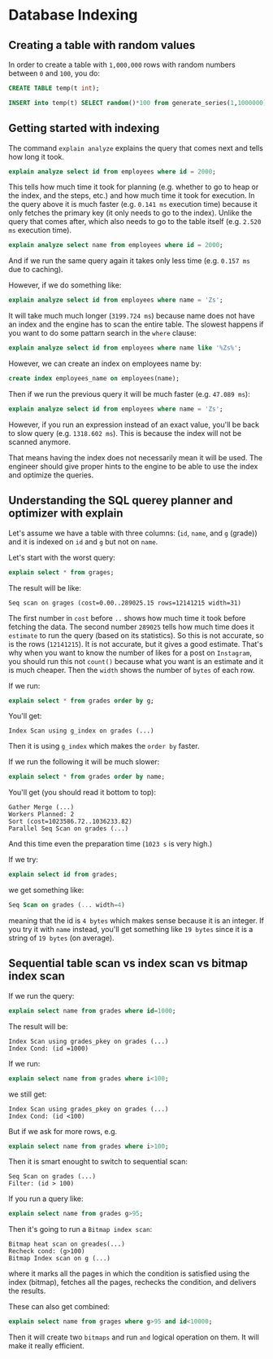 # Database Indexing

## Creating a table with random values

In order to create a table with `1,000,000` rows with random numbers between `0` and `100`, you do:
```sql
CREATE TABLE temp(t int);

INSERT into temp(t) SELECT random()*100 from generate_series(1,1000000);
```

## Getting started with indexing

The command `explain analyze` explains the query that comes next and tells how long it took.

```sql
explain analyze select id from employees where id = 2000;
```

This tells how much time it took for planning (e.g. whether to go to heap or the index, and the steps, etc.) and how much time it took for execution. In the query above it is much faster (e.g. `0.141 ms` execution time) because it only fetches the primary key (it only needs to go to the index). Unlike the query that comes after, which also needs to go to the table itself (e.g. `2.520 ms` execution time).

```sql
explain analyze select name from employees where id = 2000;
```

And if we run the same query again it takes only less time (e.g. `0.157 ms` due to caching).

However, if we do something like:

```sql
explain analyze select id from employees where name = 'Zs';
```

It will take much much longer (`3199.724 ms`) because name does not have an index and the engine has to scan the entire table. The slowest happens if you want to do some pattarn search in the `where` clause:

```sql
explain analyze select id from employees where name like '%Zs%';
```

However, we can create an index on employees name by:

```sql
create index employees_name on employees(name);
```

Then if we run the previous query it will be much faster (e.g. `47.089 ms`):

```sql
explain analyze select id from employees where name = 'Zs';
```

However, if you run an expression instead of an exact value, you'll be back to slow query (e.g. `1318.602 ms`). This is because the index will not be scanned anymore.

That means having the index does not necessarily mean it will be used. The engineer should give proper hints to the engine to be able to use the index and optimize the queries.

## Understanding the SQL querey planner and optimizer with explain

Let's assume we have a table with three columns: (`id`, `name`, and `g` (grade)) and it is indexed on `id` and `g` but not on `name`.

Let's start with the worst query:

```sql
explain select * from grages;
```

The result will be like:

```text
Seq scan on grages (cost=0.00..289025.15 rows=12141215 width=31)
```

The first number in `cost` before `..` shows how much time it took before fetching the data. The second number `289025` tells how much time does it `estimate` to run the query (based on its statistics). So this is not accurate, so is the rows (`12141215`). It is not accurate, but it gives a good estimate. That's why when you want to know the number of likes for a post on `Instagram`, you should run this not `count()` because what you want is an estimate and it is much cheaper. Then the `width` shows the number of `bytes` of each row.

If we run:

```sql
explain select * from grades order by g;
```

You'll get:

```text
Index Scan using g_index on grades (...)
```

Then it is using `g_index` which makes the `order by` faster.

If we run the following it will be much slower:

```sql
explain select * from grades order by name;
```

You'll get (you should read it bottom to top):

```text
Gather Merge (...)
Workers Planned: 2
Sort (cost=1023586.72..1036233.82)
Parallel Seq Scan on grades (...)
```

And this time even the preparation time (`1023 s` is very high.)

If we try:

```sql
explain select id from grades;
```

we get something like:

```sql
Seq Scan on grades (... width=4)
```

meaning that the id is `4 bytes` which makes sense because it is an integer. If you try it with `name` instead, you'll get something like `19 bytes` since it is a string of `19 bytes` (on average).

## Sequential table scan vs index scan vs bitmap index scan

If we run the query:

```sql
explain select name from grades where id=1000;
```

The result will be:
```text
Index Scan using grades_pkey on grades (...)
Index Cond: (id =1000)
```

If we run:

```sql
explain select name from grades where i<100;
```

we still get:

```text
Index Scan using grades_pkey on grades (...)
Index Cond: (id <100)
```

But if we ask for more rows, e.g.

```sql
explain select name from grades where i>100;
```

Then it is smart enought to switch to sequential scan:

```text
Seq Scan on grades (...)
Filter: (id > 100)
```

If you run a query like:

```sql
explain select name from grades g>95;
```

Then it's going to run a `Bitmap index scan`:

```text
Bitmap heat scan on greades(...)
Recheck cond: (g>100)
Bitmap Index scan on g (...)
```

where it marks all the pages in which the condition is satisfied using the index (bitmap), fetches all the pages, rechecks the condition, and delivers the results.

These can also get combined:

```sql
explain select name from grages where g>95 and id<10000;
```

Then it will create two `bitmaps` and run `and` logical operation on them. It will make it really efficient.
